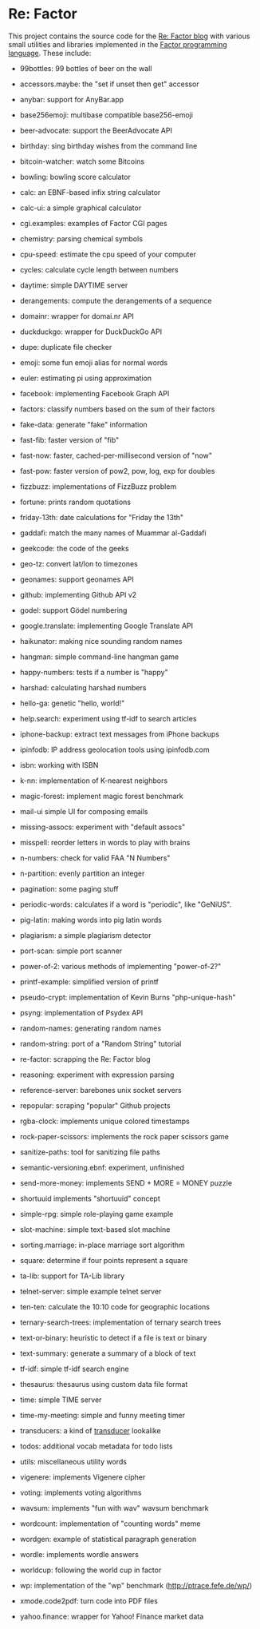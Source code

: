 # Re: Factor

This project contains the source code for the [Re: Factor
blog](https://re.factorcode.org) with various small utilities and
libraries implemented in the [Factor programming
language](https://factorcode.org).  These include:

* 99bottles: 99 bottles of beer on the wall

* accessors.maybe: the "set if unset then get" accessor

* anybar: support for AnyBar.app

* base256emoji: multibase compatible base256-emoji

* beer-advocate: support the BeerAdvocate API

* birthday: sing birthday wishes from the command line

* bitcoin-watcher: watch some Bitcoins

* bowling: bowling score calculator

* calc: an EBNF-based infix string calculator

* calc-ui: a simple graphical calculator

* cgi.examples: examples of Factor CGI pages

* chemistry: parsing chemical symbols

* cpu-speed: estimate the cpu speed of your computer

* cycles: calculate cycle length between numbers

* daytime: simple DAYTIME server

* derangements: compute the derangements of a sequence

* domainr: wrapper for domai.nr API

* duckduckgo: wrapper for DuckDuckGo API

* dupe: duplicate file checker

* emoji: some fun emoji alias for normal words

* euler: estimating pi using approximation

* facebook: implementing Facebook Graph API

* factors: classify numbers based on the sum of their factors

* fake-data: generate "fake" information

* fast-fib: faster version of "fib"

* fast-now: faster, cached-per-millisecond version of "now"

* fast-pow: faster version of pow2, pow, log, exp for doubles

* fizzbuzz: implementations of FizzBuzz problem

* fortune: prints random quotations

* friday-13th: date calculations for "Friday the 13th"

* gaddafi: match the many names of Muammar al-Gaddafi

* geekcode: the code of the geeks

* geo-tz: convert lat/lon to timezones

* geonames: support geonames API

* github: implementing Github API v2

* godel: support Gödel numbering

* google.translate: implementing Google Translate API

* haikunator: making nice sounding random names

* hangman: simple command-line hangman game

* happy-numbers: tests if a number is "happy"

* harshad: calculating harshad numbers

* hello-ga: genetic "hello, world!"

* help.search: experiment using tf-idf to search articles

* iphone-backup: extract text messages from iPhone backups

* ipinfodb: IP address geolocation tools using ipinfodb.com

* isbn: working with ISBN

* k-nn: implementation of K-nearest neighbors

* magic-forest: implement magic forest benchmark

* mail-ui simple UI for composing emails

* missing-assocs: experiment with "default assocs"

* misspell: reorder letters in words to play with brains

* n-numbers: check for valid FAA "N Numbers"

* n-partition: evenly partition an integer

* pagination: some paging stuff

* periodic-words: calculates if a word is "periodic", like "GeNiUS".

* pig-latin: making words into pig latin words

* plagiarism: a simple plagiarism detector

* port-scan: simple port scanner

* power-of-2: various methods of implementing "power-of-2?"

* printf-example: simplified version of printf

* pseudo-crypt: implementation of Kevin Burns "php-unique-hash"

* psyng: implementation of Psydex API

* random-names: generating random names

* random-string: port of a "Random String" tutorial

* re-factor: scrapping the Re: Factor blog

* reasoning: experiment with expression parsing

* reference-server: barebones unix socket servers

* repopular: scraping "popular" Github projects

* rgba-clock: implements unique colored timestamps

* rock-paper-scissors: implements the rock paper scissors game

* sanitize-paths: tool for sanitizing file paths

* semantic-versioning.ebnf: experiment, unfinished

* send-more-money: implements SEND + MORE = MONEY puzzle

* shortuuid implements "shortuuid" concept

* simple-rpg: simple role-playing game example

* slot-machine: simple text-based slot machine

* sorting.marriage: in-place marriage sort algorithm

* square: determine if four points represent a square

* ta-lib: support for TA-Lib library

* telnet-server: simple example telnet server

* ten-ten: calculate the 10:10 code for geographic locations

* ternary-search-trees: implementation of ternary search trees

* text-or-binary: heuristic to detect if a file is text or binary

* text-summary: generate a summary of a block of text

* tf-idf: simple tf-idf search engine

* thesaurus: thesaurus using custom data file format

* time: simple TIME server

* time-my-meeting: simple and funny meeting timer

* transducers: a kind of [transducer](https://clojure.org/reference/transducers) lookalike

* todos: additional vocab metadata for todo lists

* utils: miscellaneous utility words

* vigenere: implements Vigenere cipher

* voting: implements voting algorithms

* wavsum: implements "fun with wav" wavsum benchmark

* wordcount: implementation of "counting words" meme

* wordgen: example of statistical paragraph generation

* wordle: implements wordle answers

* worldcup: following the world cup in factor

* wp: implementation of the "wp" benchmark (http://ptrace.fefe.de/wp/)

* xmode.code2pdf: turn code into PDF files

* yahoo.finance: wrapper for Yahoo! Finance market data
